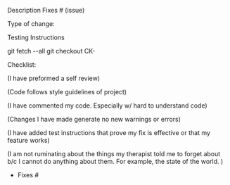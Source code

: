 Description Fixes # (issue)

Type of change:

Testing Instructions

git fetch --all 
git checkout CK-

Checklist:

(I have preformed a self review)

(Code follows style guidelines of project)

(I have commented my code. Especially w/ hard to understand code)

(Changes I have made generate no new warnings or errors)

(I have added test instructions that prove my fix is effective or that my feature works)

(I am not ruminating about the things my therapist told me to forget about b/c I cannot do anything about them. For example, the state of the world. )

- Fixes #
